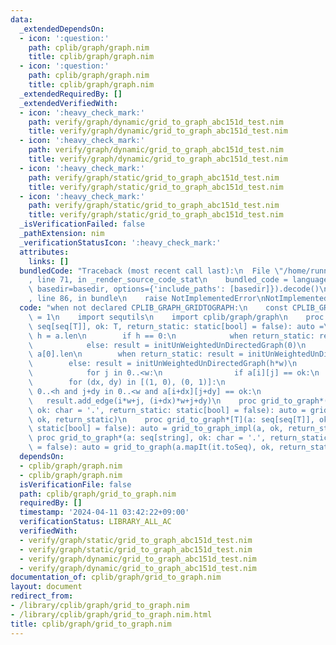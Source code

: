 ```yaml
---
data:
  _extendedDependsOn:
  - icon: ':question:'
    path: cplib/graph/graph.nim
    title: cplib/graph/graph.nim
  - icon: ':question:'
    path: cplib/graph/graph.nim
    title: cplib/graph/graph.nim
  _extendedRequiredBy: []
  _extendedVerifiedWith:
  - icon: ':heavy_check_mark:'
    path: verify/graph/dynamic/grid_to_graph_abc151d_test.nim
    title: verify/graph/dynamic/grid_to_graph_abc151d_test.nim
  - icon: ':heavy_check_mark:'
    path: verify/graph/dynamic/grid_to_graph_abc151d_test.nim
    title: verify/graph/dynamic/grid_to_graph_abc151d_test.nim
  - icon: ':heavy_check_mark:'
    path: verify/graph/static/grid_to_graph_abc151d_test.nim
    title: verify/graph/static/grid_to_graph_abc151d_test.nim
  - icon: ':heavy_check_mark:'
    path: verify/graph/static/grid_to_graph_abc151d_test.nim
    title: verify/graph/static/grid_to_graph_abc151d_test.nim
  _isVerificationFailed: false
  _pathExtension: nim
  _verificationStatusIcon: ':heavy_check_mark:'
  attributes:
    links: []
  bundledCode: "Traceback (most recent call last):\n  File \"/home/runner/.local/lib/python3.10/site-packages/onlinejudge_verify/documentation/build.py\"\
    , line 71, in _render_source_code_stat\n    bundled_code = language.bundle(stat.path,\
    \ basedir=basedir, options={'include_paths': [basedir]}).decode()\n  File \"/home/runner/.local/lib/python3.10/site-packages/onlinejudge_verify/languages/nim.py\"\
    , line 86, in bundle\n    raise NotImplementedError\nNotImplementedError\n"
  code: "when not declared CPLIB_GRAPH_GRIDTOGRAPH:\n    const CPLIB_GRAPH_GRIDTOGRAPH*\
    \ = 1\n    import sequtils\n    import cplib/graph/graph\n    proc grid_to_graph_impl*[T](a:\
    \ seq[seq[T]], ok: T, return_static: static[bool] = false): auto =\n        var\
    \ h = a.len\n        if h == 0:\n            when return_static: result = initUnWeightedUnDirectedStaticGraph(0)\n\
    \            else: result = initUnWeightedUnDirectedGraph(0)\n        var w =\
    \ a[0].len\n        when return_static: result = initUnWeightedUnDirectedStaticGraph(h*w)\n\
    \        else: result = initUnWeightedUnDirectedGraph(h*w)\n        for i in 0..<h:\n\
    \            for j in 0..<w:\n                if a[i][j] == ok:\n            \
    \        for (dx, dy) in [(1, 0), (0, 1)]:\n                        if i+dx in\
    \ 0..<h and j+dy in 0..<w and a[i+dx][j+dy] == ok:\n                         \
    \   result.add_edge(i*w+j, (i+dx)*w+j+dy)\n    proc grid_to_graph*(a: seq[seq[char]],\
    \ ok: char = '.', return_static: static[bool] = false): auto = grid_to_graph_impl(a,\
    \ ok, return_static)\n    proc grid_to_graph*[T](a: seq[seq[T]], ok: T, return_static:\
    \ static[bool] = false): auto = grid_to_graph_impl(a, ok, return_static)\n   \
    \ proc grid_to_graph*(a: seq[string], ok: char = '.', return_static: static[bool]\
    \ = false): auto = grid_to_graph(a.mapIt(it.toSeq), ok, return_static)\n"
  dependsOn:
  - cplib/graph/graph.nim
  - cplib/graph/graph.nim
  isVerificationFile: false
  path: cplib/graph/grid_to_graph.nim
  requiredBy: []
  timestamp: '2024-04-11 03:42:22+09:00'
  verificationStatus: LIBRARY_ALL_AC
  verifiedWith:
  - verify/graph/static/grid_to_graph_abc151d_test.nim
  - verify/graph/static/grid_to_graph_abc151d_test.nim
  - verify/graph/dynamic/grid_to_graph_abc151d_test.nim
  - verify/graph/dynamic/grid_to_graph_abc151d_test.nim
documentation_of: cplib/graph/grid_to_graph.nim
layout: document
redirect_from:
- /library/cplib/graph/grid_to_graph.nim
- /library/cplib/graph/grid_to_graph.nim.html
title: cplib/graph/grid_to_graph.nim
---
```

